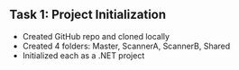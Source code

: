 ## Task 1: Project Initialization

- Created GitHub repo and cloned locally
- Created 4 folders: Master, ScannerA, ScannerB, Shared
- Initialized each as a .NET project
